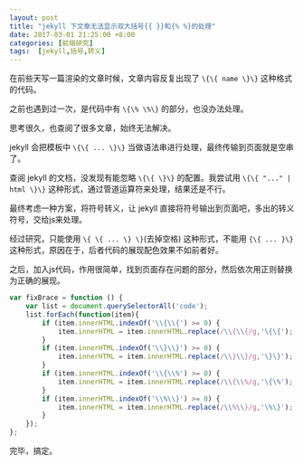 ```yaml
---
layout: post
title: "jekyll 下文章无法显示双大括号{{ }}和{% %}的处理"
date: 2017-03-01 21:25:00 +8:00
categories: [前端研究]
tags:  [jekyll,括号,转义]
---
```


在前些天写一篇渲染的文章时候，文章内容反复出现了 `\{\{ name \}\}` 这种格式的代码。

之前也遇到过一次，是代码中有 `\{\% \%\}` 的部分，也没办法处理。

思考很久，也查阅了很多文章，始终无法解决。

jekyll 会把模板中 `\{\{ ... \}\}` 当做语法串进行处理，最终传输到页面就是空串了。

查阅 jekyll 的文档，没发现有能忽略 `\{\{ \}\}` 的配置。我尝试用 `\{\{ "..." | html \}\}` 这种形式，通过管道运算符来处理，结果还是不行。

最终考虑一种方案，将符号转义，让 jekyll 直接将符号输出到页面吧，多出的转义符号，交给js来处理。

经过研究，只能使用 `\{ \{ ... \} \}`(去掉空格) 这种形式，不能用 `{\{ ... }\}` 这种形式，原因在于，后者代码的展现配色效果不如前者好。

之后，加入js代码，作用很简单，找到页面存在问题的部分，然后依次用正则替换为正确的展现。

```js
var fixBrace = function () {
    var list = document.querySelectorAll('code');
    list.forEach(function(item){
        if (item.innerHTML.indexOf('\\{\\{') >= 0) {
            item.innerHTML = item.innerHTML.replace(/\\{\\{/g,'\{\{');
        } 
        if (item.innerHTML.indexOf('\\}\\}') >= 0) {
            item.innerHTML = item.innerHTML.replace(/\\}\\}/g,'\}\}');
        }
        if (item.innerHTML.indexOf('\\{\\%') >= 0) {
            item.innerHTML = item.innerHTML.replace(/\\{\\%/g,'\{\%');
        }
        if (item.innerHTML.indexOf('\\%\\}') >= 0) {
            item.innerHTML = item.innerHTML.replace(/\\%\\}/g,'\%\}');
        }
    });
};
```


完毕，搞定。